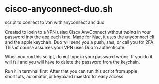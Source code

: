 # cisco-anyconnect-duo.sh
script to connect to vpn with anyconnect and duo

Created to login to a VPN using Cisco AnyConnect without typing in your password into the app each time. Made for Mac, it uses the anyconnect cli and the apple keychain. Duo will send you a push, sms, or call you for 2FA. This of course assumes your VPN uses Duo to authenticate.

When you run this script, do not type in your password wrong. If you do it will fail and you will have to delete the password from the keychain.

Run it in terminal first. After that you can run this script from apple shortcuts, automator, or keyboard maestro for easy access.
